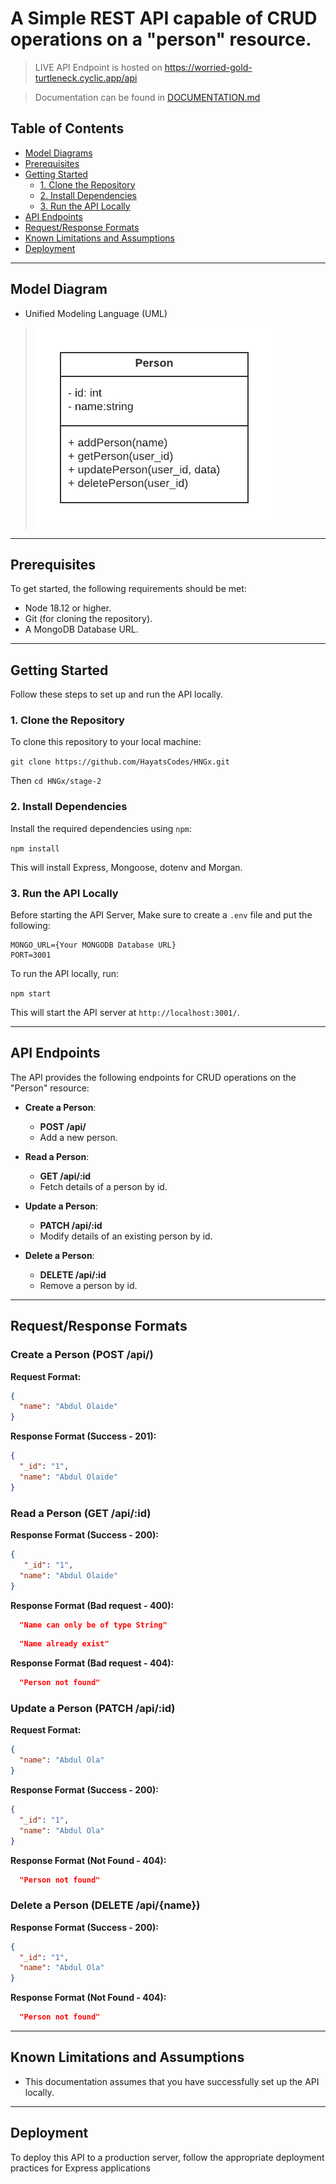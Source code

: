 # A Simple REST API capable of CRUD operations on a "person" resource.

> LIVE API Endpoint is hosted on https://worried-gold-turtleneck.cyclic.app/api

> Documentation can be found in [DOCUMENTATION.md](DOCUMENTATION.md)

## Table of Contents

- [Model Diagrams](#model-diagrams)
- [Prerequisites](#prerequisites)
- [Getting Started](#getting-started)
  - [1. Clone the Repository](#1-clone-the-repository)
  - [2. Install Dependencies](#2-install-dependencies)
  - [3. Run the API Locally](#3-run-the-api-locally)
- [API Endpoints](#api-endpoints)
- [Request/Response Formats](#requestresponse-formats)
- [Known Limitations and Assumptions](#known-limitations-and-assumptions)
- [Deployment](#deployment)

---

## Model Diagram

- Unified Modeling Language (UML)
> ![uml](uml.png)

---

## Prerequisites

To get started, the following requirements should be met:

- Node 18.12 or higher.
- Git (for cloning the repository).
- A MongoDB Database URL.
---

## Getting Started

Follow these steps to set up and run the API locally.

### 1. Clone the Repository

To clone this repository to your local machine:

`git clone https://github.com/HayatsCodes/HNGx.git`

Then `cd HNGx/stage-2`

### 2. Install Dependencies

Install the required dependencies using `npm`:

`npm install`

This will install Express, Mongoose, dotenv and Morgan.

### 3. Run the API Locally

Before starting the API Server, Make sure to create a `.env` file and put the following:
```
MONGO_URL={Your MONGODB Database URL}
PORT=3001
```

To run the API locally, run:

`npm start`

This will start the API server at `http://localhost:3001/`.

---

## API Endpoints

The API provides the following endpoints for CRUD operations on the "Person" resource:

- **Create a Person**:
  - **POST /api/**
  - Add a new person.

- **Read a Person**:
  - **GET /api/:id**
  - Fetch details of a person by id.

- **Update a Person**:
  - **PATCH /api/:id**
  - Modify details of an existing person by id.

- **Delete a Person**:
  - **DELETE /api/:id**
  - Remove a person by id.

---

## Request/Response Formats

### Create a Person (POST /api/)

**Request Format:**

```json
{
  "name": "Abdul Olaide"
}
```

**Response Format (Success - 201):**

```json
{
  "_id": "1",
  "name": "Abdul Olaide"
}
```

### Read a Person (GET /api/:id)

**Response Format (Success - 200):**

```json
{
   "_id": "1",
  "name": "Abdul Olaide"
}
```

**Response Format (Bad request - 400):**

```json
  "Name can only be of type String"
```

```json
  "Name already exist"
```

**Response Format (Bad request - 404):**
```json
  "Person not found"
```


### Update a Person (PATCH /api/:id)

**Request Format:**

```json
{
  "name": "Abdul Ola"
}
```

**Response Format (Success - 200):**

```json
{
  "_id": "1",
  "name": "Abdul Ola"
}
```

**Response Format (Not Found - 404):**

```json
  "Person not found"
```

### Delete a Person (DELETE /api/{name})

**Response Format (Success - 200):**

```json
{
  "_id": "1",
  "name": "Abdul Ola"
}
```

**Response Format (Not Found - 404):**

```json
  "Person not found"
```

---

## Known Limitations and Assumptions
- This documentation assumes that you have successfully set up the API locally.

---

## Deployment

To deploy this API to a production server, follow the appropriate deployment practices for Express applications